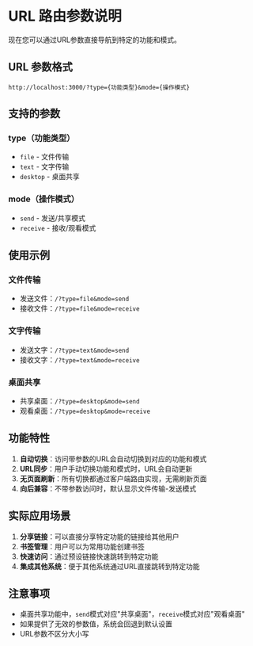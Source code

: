 # URL 路由参数说明

现在您可以通过URL参数直接导航到特定的功能和模式。

## URL 参数格式

```
http://localhost:3000/?type={功能类型}&mode={操作模式}
```

## 支持的参数

### type（功能类型）
- `file` - 文件传输
- `text` - 文字传输  
- `desktop` - 桌面共享

### mode（操作模式）
- `send` - 发送/共享模式
- `receive` - 接收/观看模式

## 使用示例

### 文件传输
- 发送文件：`/?type=file&mode=send`
- 接收文件：`/?type=file&mode=receive`

### 文字传输
- 发送文字：`/?type=text&mode=send`
- 接收文字：`/?type=text&mode=receive`

### 桌面共享
- 共享桌面：`/?type=desktop&mode=send`
- 观看桌面：`/?type=desktop&mode=receive`

## 功能特性

1. **自动切换**：访问带参数的URL会自动切换到对应的功能和模式
2. **URL同步**：用户手动切换功能和模式时，URL会自动更新
3. **无页面刷新**：所有切换都通过客户端路由实现，无需刷新页面
4. **向后兼容**：不带参数访问时，默认显示文件传输-发送模式

## 实际应用场景

1. **分享链接**：可以直接分享特定功能的链接给其他用户
2. **书签管理**：用户可以为常用功能创建书签
3. **快速访问**：通过预设链接快速跳转到特定功能
4. **集成其他系统**：便于其他系统通过URL直接跳转到特定功能

## 注意事项

- 桌面共享功能中，`send`模式对应"共享桌面"，`receive`模式对应"观看桌面"
- 如果提供了无效的参数值，系统会回退到默认设置
- URL参数不区分大小写
